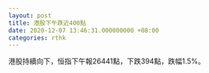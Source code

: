```yaml
---
layout: post
title: 港股下午跌近400點
date: 2020-12-07 13:46:31.000000000 +08:00
categories: rthk
---
```


港股持續向下，恒指下午報26441點，下跌394點，跌幅1.5%。
